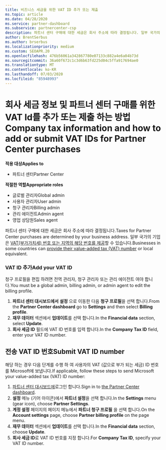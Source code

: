 ```yaml
---
title: 비즈니스 세금을 위한 VAT ID 추가 또는 제출
ms.topic: article
ms.date: 04/28/2020
ms.service: partner-dashboard
ms.subservice: partnercenter-csp
description: 파트너 센터 구매에 대한 세금은 회사 주소에 따라 결정됩니다. 일부 국가의 기업은 해당 VAT 번호 또는 로컬 동급를 제공할 수 있습니다.
author: BrentSerbus
ms.author: brserbus
ms.localizationpriority: medium
ms.custom: SEOAPR.20
ms.openlocfilehash: 476b56061a342867780e07133c882a4e6a04b73d
ms.sourcegitcommit: 36a60f672c1c3d6b63fd225d04c5ffa917694ae0
ms.translationtype: MT
ms.contentlocale: ko-KR
ms.lasthandoff: 07/03/2020
ms.locfileid: "85948993"
---
```

# <a name="company-tax-information-and-how-to-add-or-submit-vat-ids-for-partner-center-purchases"></a><span data-ttu-id="83bae-104">회사 세금 정보 및 파트너 센터 구매를 위한 VAT Id를 추가 또는 제출 하는 방법</span><span class="sxs-lookup"><span data-stu-id="83bae-104">Company tax information and how to add or submit VAT IDs for Partner Center purchases</span></span>

<span data-ttu-id="83bae-105">**적용 대상**</span><span class="sxs-lookup"><span data-stu-id="83bae-105">**Applies to**</span></span>

- <span data-ttu-id="83bae-106">파트너 센터</span><span class="sxs-lookup"><span data-stu-id="83bae-106">Partner Center</span></span>

<span data-ttu-id="83bae-107">**적절한 역할**</span><span class="sxs-lookup"><span data-stu-id="83bae-107">**Appropriate roles**</span></span>
-   <span data-ttu-id="83bae-108">글로벌 관리자</span><span class="sxs-lookup"><span data-stu-id="83bae-108">Global admin</span></span>
-   <span data-ttu-id="83bae-109">사용자 관리자</span><span class="sxs-lookup"><span data-stu-id="83bae-109">User admin</span></span>
-   <span data-ttu-id="83bae-110">청구 관리자</span><span class="sxs-lookup"><span data-stu-id="83bae-110">Billing admin</span></span>
-   <span data-ttu-id="83bae-111">관리 에이전트</span><span class="sxs-lookup"><span data-stu-id="83bae-111">Admin agent</span></span>
-   <span data-ttu-id="83bae-112">영업 상담원</span><span class="sxs-lookup"><span data-stu-id="83bae-112">Sales agent</span></span>

<span data-ttu-id="83bae-113">파트너 센터 구매에 대한 세금은 회사 주소에 따라 결정됩니다.</span><span class="sxs-lookup"><span data-stu-id="83bae-113">Taxes for Partner Center purchases are determined by your business address.</span></span> <span data-ttu-id="83bae-114">일부 국가의 기업은 [VAT(부가가치세) 번호 또는 지역의 해당 번호를 제공](#submit-vat-id-number)할 수 있습니다.</span><span class="sxs-lookup"><span data-stu-id="83bae-114">Businesses in some countries can [provide their value-added tax (VAT) number](#submit-vat-id-number) or local equivalent.</span></span>

### <a name="add-your-vat-id"></a><span data-ttu-id="83bae-115">VAT ID 추가</span><span class="sxs-lookup"><span data-stu-id="83bae-115">Add your VAT ID</span></span>

<span data-ttu-id="83bae-116">청구 프로필을 편집 하려면 전역 관리자, 청구 관리자 또는 관리 에이전트 여야 합니다.</span><span class="sxs-lookup"><span data-stu-id="83bae-116">You must be a global admin, billing admin, or admin agent to  edit the billing profile.</span></span>

1.  <span data-ttu-id="83bae-117">**파트너 센터 대시보드에서** **설정** 으로 이동한 다음 **청구 프로필**을 선택 합니다.</span><span class="sxs-lookup"><span data-stu-id="83bae-117">From the **Partner Center dashboard** go to  **Settings** and then select **Billing profile**.</span></span>
2.  <span data-ttu-id="83bae-118">**재무 데이터** 섹션에서 **업데이트**를 선택 합니다.</span><span class="sxs-lookup"><span data-stu-id="83bae-118">In the **Financial data** section, select **Update**.</span></span>
3.  <span data-ttu-id="83bae-119">**회사 세금 ID** 필드에 VAT ID 번호를 입력 합니다.</span><span class="sxs-lookup"><span data-stu-id="83bae-119">In the **Company Tax ID** field, enter your VAT ID number.</span></span>

## <a name="submit-vat-id-number"></a><span data-ttu-id="83bae-120">전송 VAT ID 번호</span><span class="sxs-lookup"><span data-stu-id="83bae-120">Submit VAT ID number</span></span>

<span data-ttu-id="83bae-121">해당 하는 경우 다음 단계를 수행 하 여 사용자의 VAT (값으로 부가 되는 세금) ID 번호를 Microsoft에 보냅니다.</span><span class="sxs-lookup"><span data-stu-id="83bae-121">If applicable, follow these steps to send Microsoft your value-added tax (VAT) ID number:</span></span>

1. <span data-ttu-id="83bae-122">[파트너 센터 대시보드에](https://partner.microsoft.com/dashboard/)로그인 합니다.</span><span class="sxs-lookup"><span data-stu-id="83bae-122">Sign in to [the Partner Center dashboard](https://partner.microsoft.com/dashboard/).</span></span>
2. <span data-ttu-id="83bae-123">**설정** 메뉴 (기어 아이콘)에서 **파트너 설정**을 선택 합니다.</span><span class="sxs-lookup"><span data-stu-id="83bae-123">In the **Settings** menu (gear icon), choose **Partner Settings**.</span></span>
3. <span data-ttu-id="83bae-124">**계정 설정** 페이지의 페이지 메뉴에서 **파트너 청구 프로필** 을 선택 합니다.</span><span class="sxs-lookup"><span data-stu-id="83bae-124">On the **Account settings** page, choose **Partner billing profile** on the page menu.</span></span>
4. <span data-ttu-id="83bae-125">**재무 데이터** 섹션에서 **업데이트**를 선택 합니다.</span><span class="sxs-lookup"><span data-stu-id="83bae-125">In the **Financial data** section, choose **Update**.</span></span>
5. <span data-ttu-id="83bae-126">**회사 세금 ID**로 VAT ID 번호를 지정 합니다.</span><span class="sxs-lookup"><span data-stu-id="83bae-126">For **Company Tax ID**, specify your VAT ID number.</span></span>
